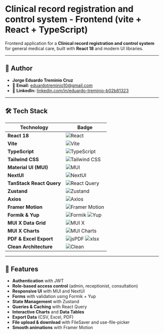 # Clinical record registration and control system - Frontend (vite + React + TypeScript)

Frontend application for a **Clinical record registration and control system** for general medical care, built with **React 18** and modern UI libraries.

---

## 👤 Author
- **Jorge Eduardo Treminio Cruz**  
- 📧 **Email:** [eduardotreminio10@gmail.com](mailto:eduardotreminio10@gmail.com)  
- 🔗 **LinkedIn:** [linkedin.com/in/eduardo-treminio-b02b81323](https://www.linkedin.com/in/eduardo-treminio-b02b81323/)  

---

## 🛠️ Tech Stack

| Technology                | Badge                                                                                                                                    |
|---------------------------|------------------------------------------------------------------------------------------------------------------------------------------|
| **React 18**              | ![React](https://img.shields.io/badge/React-20232A?style=for-the-badge&logo=react&logoColor=61DAFB)                                     |
| **Vite**                  | ![Vite](https://img.shields.io/badge/Vite-646CFF?style=for-the-badge&logo=vite&logoColor=FFD62E)                                        |
| **TypeScript**            | ![TypeScript](https://img.shields.io/badge/TypeScript-3178C6?style=for-the-badge&logo=typescript&logoColor=white)                         |
| **Tailwind CSS**          | ![Tailwind CSS](https://img.shields.io/badge/Tailwind%20CSS-38B2AC?style=for-the-badge&logo=tailwind-css&logoColor=white)                 |
| **Material UI (MUI)**     | ![MUI](https://img.shields.io/badge/MUI-007FFF?style=for-the-badge&logo=mui&logoColor=white)                                            |
| **NextUI**                | ![NextUI](https://img.shields.io/badge/NextUI-000000?style=for-the-badge&logo=vercel&logoColor=white)                                   |
| **TanStack React Query**  | ![React Query](https://img.shields.io/badge/React%20Query-FF4154?style=for-the-badge&logo=reactquery&logoColor=white)                   |
| **Zustand**               | ![Zustand](https://img.shields.io/badge/Zustand-4B5563?style=for-the-badge&logo=react&logoColor=white)                                  |
| **Axios**                 | ![Axios](https://img.shields.io/badge/Axios-671ddf?style=for-the-badge&logo=axios&logoColor=white)                                      |
| **Framer Motion**         | ![Framer Motion](https://img.shields.io/badge/Framer%20Motion-0055FF?style=for-the-badge&logo=framer&logoColor=white)                  |
| **Formik & Yup**          | ![Formik](https://img.shields.io/badge/Formik-02569B?style=for-the-badge&logo=formik&logoColor=white) ![Yup](https://img.shields.io/badge/Yup-00C58E?style=for-the-badge&logo=yup&logoColor=white) |
| **MUI X Data Grid**       | ![MUI X](https://img.shields.io/badge/MUI%20X%20DataGrid-007FFF?style=for-the-badge&logo=mui&logoColor=white)                           |
| **MUI X Charts**          | ![MUI Charts](https://img.shields.io/badge/MUI%20Charts-FF9800?style=for-the-badge&logo=chartdotjs&logoColor=white)                     |
| **PDF & Excel Export**    | ![jsPDF](https://img.shields.io/badge/jsPDF-FF0000?style=for-the-badge&logo=adobeacrobatreader&logoColor=white) ![xlsx](https://img.shields.io/badge/Excel-217346?style=for-the-badge&logo=microsoft-excel&logoColor=white) |
| **Clean Architecture**    | ![Clean](https://img.shields.io/badge/Clean%20Architecture-4CAF50?style=for-the-badge&logo=lock&logoColor=white)                   |

---

## 🚀 Features

- **Authentication** with JWT  
- **Role-based access control** (admin, receptionist, consultation)  
- **Responsive UI** with MUI and NextUI  
- **Forms** with validation using Formik + Yup  
- **State Management** with Zustand  
- **Queries & Caching** with React Query  
- **Interactive Charts** and **Data Tables**  
- **Export Data** (CSV, Excel, PDF)  
- **File upload & download** with FileSaver and use-file-picker  
- **Smooth animations** with Framer Motion  

